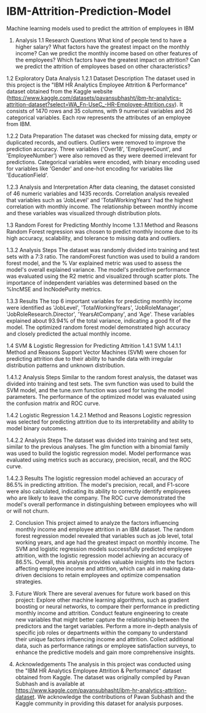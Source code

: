 # IBM-Attrition-Prediction-Model
Machine learning models used to predict the attrition of employees in IBM
1. Analysis
1.1 Research Questions
What kind of people tend to have a higher salary? What factors have the greatest impact on the monthly income? Can we predict the monthly income based on other features of the employees?
Which factors have the greatest impact on attrition? Can we predict the attrition of employees based on other characteristics?

1.2 Exploratory Data Analysis
1.2.1 Dataset Description
The dataset used in this project is the "IBM HR Analytics Employee Attrition & Performance" dataset obtained from the Kaggle website (https://www.kaggle.com/datasets/pavansubhasht/ibm-hr-analytics-attrition-dataset?select=WA_Fn-UseC_-HR-Employee-Attrition.csv). It consists of 1470 rows and 35 columns, with 9 numerical variables and 26 categorical variables. Each row represents the attributes of an employee from IBM.

1.2.2 Data Preparation
The dataset was checked for missing data, empty or duplicated records, and outliers. Outliers were removed to improve the prediction accuracy. Three variables ('Over18', 'EmployeeCount', and 'EmployeeNumber') were also removed as they were deemed irrelevant for predictions. Categorical variables were encoded, with binary encoding used for variables like 'Gender' and one-hot encoding for variables like 'EducationField'.

1.2.3 Analysis and Interpretation
After data cleaning, the dataset consisted of 46 numeric variables and 1435 records. Correlation analysis revealed that variables such as 'JobLevel' and 'TotalWorkingYears' had the highest correlation with monthly income. The relationship between monthly income and these variables was visualized through distribution plots.

1.3 Random Forest for Predicting Monthly Income
1.3.1 Method and Reasons
Random Forest regression was chosen to predict monthly income due to its high accuracy, scalability, and tolerance to missing data and outliers.

1.3.2 Analysis Steps
The dataset was randomly divided into training and test sets with a 7:3 ratio. The randomForest function was used to build a random forest model, and the % Var explained metric was used to assess the model's overall explained variance. The model's predictive performance was evaluated using the R2 metric and visualized through scatter plots. The importance of independent variables was determined based on the %IncMSE and IncNodePurity metrics.

1.3.3 Results
The top 6 important variables for predicting monthly income were identified as 'JobLevel', 'TotalWorkingYears', 'JobRoleManager', 'JobRoleResearch.Director', 'YearsAtCompany', and 'Age'. These variables explained about 93.94% of the total variance, indicating a good fit of the model. The optimized random forest model demonstrated high accuracy and closely predicted the actual monthly income.

1.4 SVM & Logistic Regression for Predicting Attrition
1.4.1 SVM
1.4.1.1 Method and Reasons
Support Vector Machines (SVM) were chosen for predicting attrition due to their ability to handle data with irregular distribution patterns and unknown distribution.

1.4.1.2 Analysis Steps
Similar to the random forest analysis, the dataset was divided into training and test sets. The svm function was used to build the SVM model, and the tune.svm function was used for tuning the model parameters. The performance of the optimized model was evaluated using the confusion matrix and ROC curve.

1.4.2 Logistic Regression
1.4.2.1 Method and Reasons
Logistic regression was selected for predicting attrition due to its interpretability and ability to model binary outcomes.

1.4.2.2 Analysis Steps
The dataset was divided into training and test sets, similar to the previous analyses. The glm function with a binomial family was used to build the logistic regression model. Model performance was evaluated using metrics such as accuracy, precision, recall, and the ROC curve.

1.4.2.3 Results
The logistic regression model achieved an accuracy of 86.5% in predicting attrition. The model's precision, recall, and F1-score were also calculated, indicating its ability to correctly identify employees who are likely to leave the company. The ROC curve demonstrated the model's overall performance in distinguishing between employees who will or will not churn.

2. Conclusion
This project aimed to analyze the factors influencing monthly income and employee attrition in an IBM dataset. The random forest regression model revealed that variables such as job level, total working years, and age had the greatest impact on monthly income. The SVM and logistic regression models successfully predicted employee attrition, with the logistic regression model achieving an accuracy of 86.5%.
Overall, this analysis provides valuable insights into the factors affecting employee income and attrition, which can aid in making data-driven decisions to retain employees and optimize compensation strategies.

3. Future Work
There are several avenues for future work based on this project:
Explore other machine learning algorithms, such as gradient boosting or neural networks, to compare their performance in predicting monthly income and attrition.
Conduct feature engineering to create new variables that might better capture the relationship between the predictors and the target variables.
Perform a more in-depth analysis of specific job roles or departments within the company to understand their unique factors influencing income and attrition.
Collect additional data, such as performance ratings or employee satisfaction surveys, to enhance the predictive models and gain more comprehensive insights.

4. Acknowledgements
The analysis in this project was conducted using the "IBM HR Analytics Employee Attrition & Performance" dataset obtained from Kaggle. The dataset was originally compiled by Pavan Subhash and is available at https://www.kaggle.com/pavansubhasht/ibm-hr-analytics-attrition-dataset. We acknowledge the contributions of Pavan Subhash and the Kaggle community in providing this dataset for analysis purposes.
